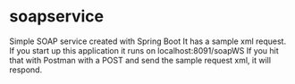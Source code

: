 # soapservice
Simple SOAP service created with Spring Boot
It has a sample xml request.  If you start up this application it runs on localhost:8091/soapWS
If you hit that with Postman with a POST and send the sample request xml, it will respond.
